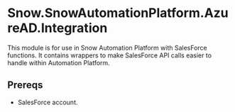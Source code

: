 # Snow.SnowAutomationPlatform.AzureAD.Integration

This module is for use in Snow Automation Platform with SalesForce functions.
It contains wrappers to make SalesForce API calls easier to handle within Automation Platform.

## Prereqs

  * SalesForce account.
    
